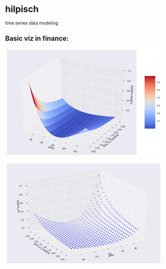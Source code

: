 # hilpisch
time series data modeling 

## Basic viz in finance:

![](https://github.com/allaccountstaken/hilpisch/blob/master/Images/Implied%20Vol%20in%203D.png)

![](https://github.com/allaccountstaken/hilpisch/blob/master/Images/Implied%20Vol%20in%203D%20in%20single%20triangles.png)


